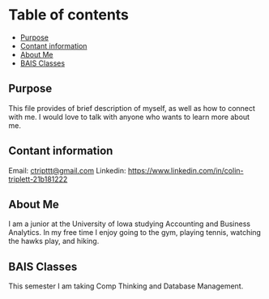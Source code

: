 # **Table of contents**
- [Purpose](#Purpose)
- [Contant information](##Contant-information)
- [About Me](#About-Me)
- [BAIS Classes](#BAIS-Classes)

## Purpose
This file provides of brief description of myself, as well as how to connect with me. I would love to talk with anyone who wants to learn more about me.
## Contant information
Email: ctripttt@gmail.com
Linkedin: https://www.linkedin.com/in/colin-triplett-21b181222
## About Me
I am a junior at the University of Iowa studying Accounting and Business Analytics. In my free time I enjoy going to the gym, playing tennis, watching the hawks play, and hiking. 
## BAIS Classes
This semester I am taking Comp Thinking and Database Management. 
